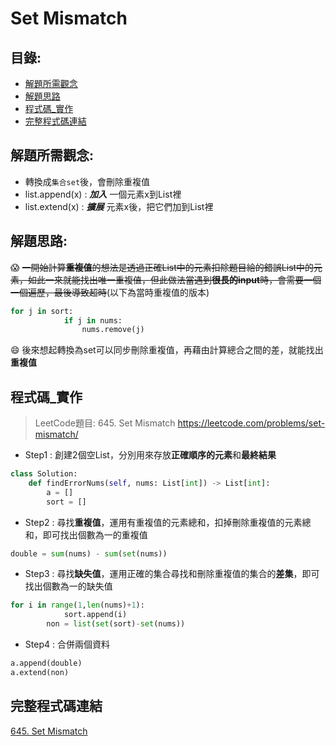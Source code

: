 Set Mismatch
====

目錄:
----
* [解題所需觀念](#解題所需觀念)
* [解題思路](解題思路)
* [程式碼_實作](#程式碼_實作)
* [完整程式碼連結](#完整程式碼連結)

解題所需觀念:
------
* 轉換成`集合set`後，會刪除重複值
* list.append(x) : ***加入*** 一個元素x到List裡
* list.extend(x) : ***擴展*** 元素x後，把它們加到List裡

解題思路:
-----

:scream: ~~一開始計算**重複值**的想法是透過正確List中的元素扣除題目給的錯誤List中的元素，如此一來就能找出唯一重複值，但此做法當遇到**很長的input**時，會需要一個一個遍歷，最後導致超時~~(以下為當時重複值的版本)

```python
for j in sort:
            if j in nums:
                nums.remove(j)
```

:smile: 後來想起轉換為set可以同步刪除重複值，再藉由計算總合之間的差，就能找出**重複值**



程式碼_實作
------

> LeetCode題目: 645. Set Mismatch <https://leetcode.com/problems/set-mismatch/>

* Step1 : 創建2個空List，分別用來存放**正確順序的元素**和**最終結果**

```python
class Solution:
    def findErrorNums(self, nums: List[int]) -> List[int]:
        a = []
        sort = []
```

* Step2 : 尋找**重複值**，運用有重複值的元素總和，扣掉刪除重複值的元素總和，即可找出個數為一的重複值

```python
double = sum(nums) - sum(set(nums))
```

* Step3 : 尋找**缺失值**，運用正確的集合尋找和刪除重複值的集合的**差集**，即可找出個數為一的缺失值

```python
for i in range(1,len(nums)+1):
            sort.append(i)
        non = list(set(sort)-set(nums))
```

* Step4 : 合併兩個資料

```python
a.append(double)
a.extend(non)
```

完整程式碼連結
-----
[645. Set Mismatch](https://github.com/imucici/my-learning-note/blob/master/LeetCode/week4/645.%20Set%20Mismatch.ipynb)
